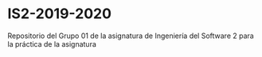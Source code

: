 # IS2-2019-2020
Repositorio del Grupo 01 de la asignatura de Ingeniería del Software 2 para la práctica de la asignatura
